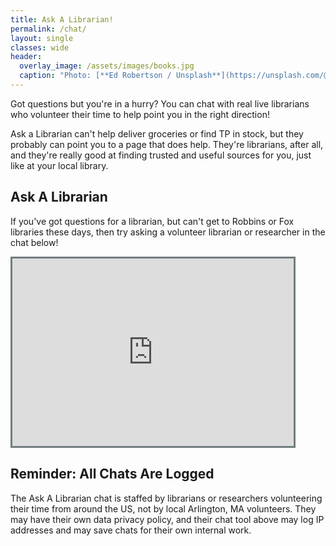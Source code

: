 ```yaml
---
title: Ask A Librarian!
permalink: /chat/
layout: single
classes: wide
header:
  overlay_image: /assets/images/books.jpg
  caption: "Photo: [**Ed Robertson / Unsplash**](https://unsplash.com/@eddrobertson)"
---
```


Got questions but you're in a hurry?  You can chat with real live librarians who volunteer their time to help point you in the right direction!

Ask a Librarian can't help deliver groceries or find TP in stock, but they probably can point you to a page that does help.  They're librarians, after all, and they're really good at finding trusted and useful sources for you, just like at your local library.

## Ask A Librarian

If you've got questions for a librarian, but can't get to Robbins or Fox libraries these days, then try asking a volunteer librarian or researcher in the chat below!

<div class="libraryh3lp" style="" data-lh3-jid="mutualaidarlington@chat.libraryh3lp.com">
  <iframe src="https://libraryh3lp.com/chat/mutualaidarlington@chat.libraryh3lp.com?skin=31832" frameborder="1" style="width: 450px; height: 300px; border: 3px solid #717D7E;"></iframe>
</div>


## Reminder: All Chats Are Logged

The Ask A Librarian chat is staffed by librarians or researchers volunteering their time from around the US, not by local Arlington, MA volunteers.  They may have their own data privacy policy, and their chat tool above may log IP addresses and may save chats for their own internal work. 
